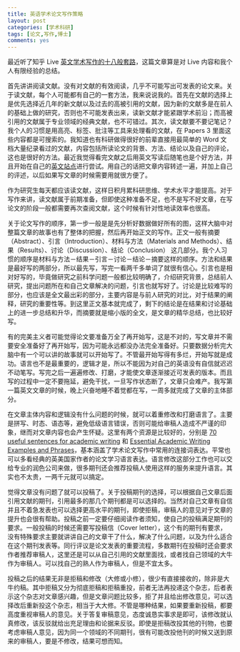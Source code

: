 ```yaml
---
title: 英语学术论文写作策略
layout: post
categories: [学术科研]
tags: [论文,写作,博士]
comments: yes
---
```


最近听了知乎 Live [英文学术写作的十八般套路](https://www.zhihu.com/lives/763742519488958464)，这篇文章算是对 Live 内容和我个人有限经验的总结。

首先讲讲阅读文献。没有对文献的有效阅读，几乎不可能写出可发表的论文来。关于读文献，每个人可能都有自己的一套方法，我来说说我的。首先在文献的选择上是优先选择近几年的新文献以及过去的高被引用的文献，因为新的文献多是在前人的基础上做的研究，否则也不可能发表出来，读新文献才能紧跟学术前沿；而高被引用的文献属于专业领域的经典文献，也不可错过。其次，读文献要不要记笔记？我个人的习惯是用高亮、标签、批注等工具来处理看的文献，在 Papers 3 里面这些内容都是可搜索的。我知道也有科研做得很好的前辈直接用最简单的 Word 文档大量纪录看过的文献，内容包括所读论文的背景、方法、结论以及自己的评论，这也是很好的方法。最近我觉得看完文献之后用英文写读后随笔也是个好方法，并且开始在自己的[英文站点](http://songchunlin.net/en/)进行尝试。用自己的话把文章内容转述一遍，并加上自己的评述，以后如果写文章的时候需要用就很方便了。

作为研究生每天都应该读文献，这样日积月累科研思维、学术水平才能提高。对于写作来讲，读文献属于前期准备，但即使这种准备不足，也不是写不好文章，在写论文的阶段一般都需要再次查阅文献，这个时候有针对性地读效率也很高。

关于论文写作的顺序，第一步一般是是先分析好数据做好所有的图，这样大脑中对整篇文章的故事也有了整体的把握，然后再开始正文的写作。正文一般有摘要（Abstract）、引言（Introduction）、材料与方法（Materials and Methods）、结果（Results）、讨论（Discussion）、结论（Conclusion） 这几部分。我个人习惯的顺序是材料与方法－结果－引言－讨论－结论－摘要这样的顺序。方法和结果是最好写的两部分，所以最先写，写完一看两千多单词了就很有信心。引言也是相对好写的，毕竟做研究之前科学问题一般都比较明确了，介绍研究背景，总结前人研究，提出问题所在和自己文章解决的问题，引言也就写好了。讨论是比较难写的部分，也应该是全文最出彩的部分，主要内容是与前人研究的对比，对于结果的阐释，研究的重要性等。到这里正文基本就完成了，剩下的结论是在结果和讨论基础上的进一步总结和升华，而摘要就是缩小版的全文，是文章的精华总结，也比较好写。

有的完美主义者可能觉得论文要准备万全了再开始写，这是不对的，写文章并不需要安全准备好了再开始写，因为可能永远都没办法完全准备好。只要数据分析完大脑中有一个可以讲的故事就可以开始写了。不管最开始写得有多烂，开始写就是成功。语言也不是最重要的，逻辑才是，所以不能因为对自己的英语没有自信就迟迟不动笔写。写完之后一遍遍修改、打磨，才能使文章逐渐接近可发表的版本。而且写的过程中一定不要拖延，避免干扰，一旦写作状态断了，文章只会难产。我写第一篇英文文章的时候，晚上兴奋地睡不着觉都在写，一周多就完成了文章的主体部分。

在文章主体内容和逻辑没有什么问题的时候，就可以着重修改和打磨语言了。主要是拼写、时态、语态等，避免低级语言错误，否则可能给审稿人造成不严谨的印象，继而对文章内容也会产生怀疑。这里有两个资源是比较好的，分别是 [70 useful sentences for academic writing](http://www.luizotaviobarros.com/2013/04/academic-writing-useful-expressions.html) 和 [Essential Academic Writing Examples and Phrases](http://www.myenglishteacher.eu/blog/academic-writing-examples-and-phrases)，基本涵盖了学术论文写作中常用的连接词表达。平常也可以多看经典的英美国家作者的论文学习语言表达。语言修改这部分工作也可以交给专业的润色公司来做，很多期刊还会推荐投稿人使用这样的服务来提升语言。其实也不太贵，一两千元就可以搞定。

觉得文章没有问题了就可以投稿了。关于投稿期刊的选择，可以根据自己文章后面引用文献的期刊，引用最多的那几个期刊都是可以选择的。当然对自己文章有自信并且不着急发表也可以选择更高水平的期刊，即使拒稿，审稿人的意见对于文章的提升也会很有帮助。投稿之前一定要仔细阅读作者须知，使自己的投稿满足期刊的要求。一般投稿的时候还需要写投稿信（Cover letter），这个有的期刊有要求，没有特殊要求主要就讲讲自己的文章干了什么，解决了什么问题，以及为什么适合在这个期刊发表等。同行评议是论文发表的重要流程，多数期刊在投稿时还会要求作者推荐审稿人，这里还是可以从自己引用的文献里面找，或者找自己领域的大牛作为审稿人。可以找自己的熟人作为审稿人，但是不宜太多。

投稿之后的结果无非是拒稿和修改（大修或小修），很少有直接接收的，除非是大牛约稿。其中拒稿又分为彻底拒稿和拒稿重投，前者无法再投递这个杂志，后者表示这个杂志对文章感兴趣，但是文章问题比较多，拒了并且给出修改意见，可以选择改后重新投这个杂志，相当于大大修。不管是哪种结果，如果要重新投稿，都要高度重视审稿人的意见。关于答复审稿意见，态度诚恳实事求是即可，该修改就认真修改，该反驳就给出充足理由和论据来反驳。即使是拒稿改投其他的刊物，也要考虑审稿人意见，因为同一个领域的不同期刊，很有可能改投他刊的时候又送到原来的审稿人，要是不修改，结果可想而知。

